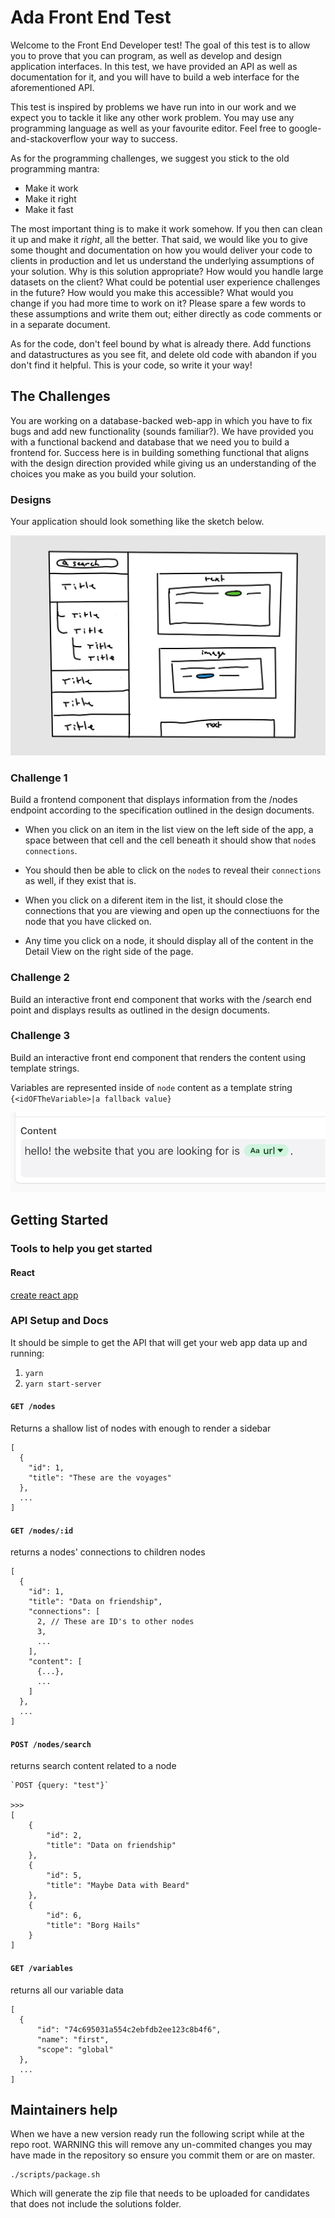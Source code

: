# Ada Front End Test

Welcome to the Front End Developer test! The goal of this test is to allow you to prove that you can program, as well as develop and design application interfaces. In this test, we have provided an API as well as documentation for it, and you will have to build a web interface for the aforementioned API.

This test is inspired by problems we have run into in our work and we expect you to tackle it like any other work problem. You may use any programming language as well as your favourite editor. Feel free to google-and-stackoverflow your way to success.

As for the programming challenges, we suggest you stick to the old programming mantra:

- Make it work
- Make it right
- Make it fast

The most important thing is to make it work somehow. If you then can clean it up and make it _right_, all the better. That said, we would like you to give some thought and documentation on how you would deliver your code to clients in production and let us understand the underlying assumptions of your solution. Why is this solution appropriate? How would you handle large datasets on the client? What could be potential user experience challenges in the future? How would you make this accessible? What would you change if you had more time to work on it? Please spare a few words to these assumptions and write them out; either directly as code comments or in a separate document.

As for the code, don't feel bound by what is already there. Add functions and datastructures as you see fit, and delete old code with abandon if you don't find it helpful. This is your code, so write it your way!

## The Challenges 

You are working on a database-backed web-app in which you have to fix bugs and add new functionality (sounds familiar?). We have provided you with a functional backend and database that we need you to build a frontend for. Success here is in building something functional that aligns with the design direction provided while giving us an understanding of the choices you make as you build your solution.

### Designs

Your application should look something like the sketch below. 

![58CB6FC5-1001-43C2-A8DD-729C5CF0258B](resources/sketch.png)

### Challenge 1

Build a frontend component that displays information from the /nodes endpoint according to the specification outlined in the design documents.

- When you click on an item in the list view on the left side of the app, a space between that cell and the cell beneath it should show that `node`s `connections`.

- You should then be able to click on the `node`s to reveal their `connections` as well, if they exist that is.

- When you click on a diferent item in the list, it should close the connections that you are viewing and open up the connectiuons for the node that you have clicked on.

- Any time you click on a node, it should display all of the content in the Detail View on the right side of the page.

### Challenge 2

Build an interactive front end component that works with the /search end point and displays results as outlined in the design documents.

### Challenge 3

Build an interactive front end component that renders the content using template strings.

Variables are represented inside of `node` content as a template string `{<idOFTheVariable>|a fallback value}`

![variable pill](resources/variable-pill-example.png)

## Getting Started

### Tools to help you get started

#### React

[create react app](https://reactjs.org/docs/create-a-new-react-app.html)

### API Setup and Docs
It should be simple to get the API that will get your web app data up and running:

1. `yarn`
2. `yarn start-server`

#### `GET /nodes`

Returns a shallow list of nodes with enough to render a sidebar

```
[
  {
    "id": 1,
    "title": "These are the voyages"
  },
  ...
]
```

#### `GET /nodes/:id`

returns a nodes' connections to children nodes

```
[
  {
    "id": 1,
    "title": "Data on friendship",
    "connections": [
      2, // These are ID's to other nodes
      3,
      ...
    ],
    "content": [
      {...},
      ...
    ]
  },
  ...
]
```

#### `POST /nodes/search`

returns search content related to a node


```
`POST {query: "test"}`

>>>
[
    {
        "id": 2,
        "title": "Data on friendship"
    },
    {
        "id": 5,
        "title": "Maybe Data with Beard"
    },
    {
        "id": 6,
        "title": "Borg Hails"
    }
]
```

#### `GET /variables`

returns all our variable data

```
[
  {
      "id": "74c695031a554c2ebfdb2ee123c8b4f6",
      "name": "first",
      "scope": "global"
  },
  ...
]
```

## Maintainers help

When we have a new version ready run the following script while at the repo root. WARNING this will remove any un-commited changes you may have made in the repository so ensure you commit them or are on master.

```
./scripts/package.sh
```

Which will generate the zip file that needs to be uploaded for candidates that does not include the solutions folder.
